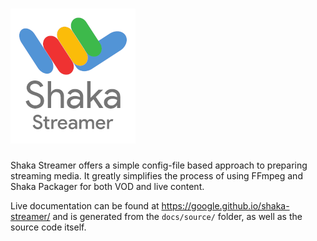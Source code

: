 # ![Shaka Streamer](docs/source/shaka-streamer-logo.png)

Shaka Streamer offers a simple config-file based approach to preparing streaming
media. It greatly simplifies the process of using FFmpeg and Shaka Packager for
both VOD and live content.

Live documentation can be found at https://google.github.io/shaka-streamer/
and is generated from the `docs/source/` folder, as well as the source code
itself.
